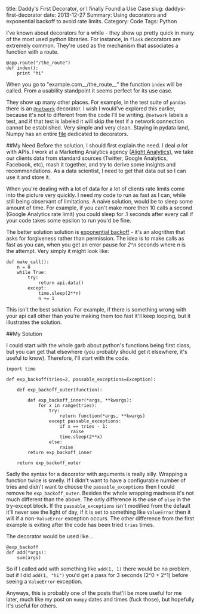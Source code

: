 title: Daddy's First Decorator, or I finally Found a Use Case
slug: daddys-first-decorator
date: 2013-12-27
Summary: Using decorators and exponential backoff to avoid rate limits.
Category: Code
Tags: Python

I've known about decorators for a while - they show up pretty quick in many of
the most used python libraries.  For instance, in `flask` decorators are
extremely common.  They're used as the mechanism that associates a function with
a route.

```{python}
@app.route("/the_route")
def index():
    print "hi"
```
    
When you go to "example.com__/the_route__" the function `index` will be
called.  From a usability standpoint it seems perfect for its use case.

They show up many other places.  For example, in the test suite of `pandas`
there is an [`@network`][1] decorator.  I wish I would've explored this
earlier, because it's not to different from the code I'll be writing.
`@network` labels a test, and if that test is labeled it will skip the test
if a network connection cannot be established.  Very simple and very clean.
Staying in pydata land, Numpy has an entire [file][4] dedicated to
decorators.

##My Need
Before the solution, I should first explain the need.  I deal _a lot_ with APIs.
I work at a Marketing Analytics agency ([Alight Analytics][2]), we take our
clients data from standard sources (Twitter, Google Analytics, Facebook, etc),
mash it together, and try to derive some insights and recommendations.  As
a data scientist, I need to get that data out so I can use it and store it.  

When you're dealing with a lot of data for a lot of clients rate limits come
into the picture very quickly.  I need my code to run as fast as I can, while
still being observant of limitations.  A naive solution, would be to sleep some
amount of time.  For example, if you can't make more then 10 calls a second
(Google Analytics rate limit) you could sleep for .1 seconds after every call if
your code takes some epsilon to run you'd be fine.

The better solution solution is [exponential backoff][3] - it's an alogrithm that
asks for forgiveness rather than permission.  The idea is to make calls as fast
as you can, when you get an error pause for _2^n_ seconds where _n_ is the
attempt.  Very simply it might look like:

```{python}
def make_call():
    n = 0
    while True:
        try:
            return api.data()
        except:
            time.sleep(2**n)
            n += 1
```

This isn't the best solution. For example, if there is something wrong with your api call other than you're making them too fast it'll keep looping, but it illustrates the solution.
                                                                
##My Solution
                                                                
I could start with the whole garb about python's functions being first class, but you can get that elsewhere (you probably should get it elsewhere, it's useful to know). Therefore, I'll start with the code.
                                                                
```{python}
import time

def exp_backoff(tries=2, passable_exceptions=Exception):

    def exp_backoff_outer(function):

        def exp_backoff_inner(*args, **kwargs):
            for x in range(tries):
                try:
                    return function(*args, **kwargs)
                except passable_exceptions:
                    if x == tries - 1:
                        raise
                    time.sleep(2**x)
                else: 
                    raise 
        return exp_backoff_inner 

    return exp_backoff_outer
```

Sadly the syntax for a decorator with arguments is really silly. Wrapping a function twice is smelly. If I didn't want to have a configurable number of tries and didn't want to choose the `passable_exceptions` then I could remove he `exp_backoff_outer`. Besides the whole wrapping madness it's not much different than the above. The only difference is the use of `else` in the try-except block. If the `passable_exceptions` isn't modified from the default it'll never see the light of day, if it is set to something like `ValueError` then it will if a non-`ValueError` exception occurs. The other difference from the first example is exiting after the code has been tried `tries` times.

The decorator would be used like...

```{python}
@exp_backoff
def add(*args):
    sum(args)
```

So if I called add with something like `add(1, 1)` there would be no problem, but if I did `add(1, "hi")` you'd get a pass for 3 seconds (2^0 + 2^1) before seeing a `ValueError` exception.

Anyways, this is probably one of the posts that'll be more useful for me later, much like my post on `numpy` dates and times (fuck those), but hopefully it's useful for others.

[1]: https://github.com/pydata/pandas/blob/master/pandas/util/testing.py#L969-L1065
[2]: www.alightanalytics.com
[3]: http://en.wikipedia.org/wiki/Exponential_backoff
[4]: https://github.com/numpy/numpy/blob/master/numpy/testing/decorators.py
